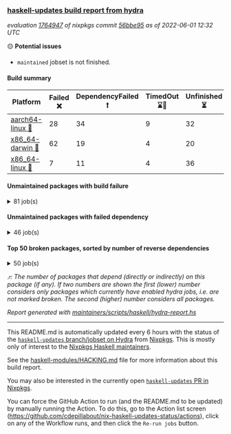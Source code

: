 ### [haskell-updates build report from hydra](https://hydra.nixos.org/jobset/nixpkgs/haskell-updates)
*evaluation [1764947](https://hydra.nixos.org/eval/1764947) of nixpkgs commit [56bbe95](https://github.com/NixOS/nixpkgs/commits/56bbe95331f0a45ce2e1983f5a54115bac91f56c) as of 2022-06-01 12:32 UTC*

:yellow_circle: **Potential issues**
  * `maintained` jobset is not finished.

#### Build summary

 | Platform | Failed :x: | DependencyFailed :heavy_exclamation_mark: | TimedOut :hourglass::no_entry_sign: | Unfinished :hourglass_flowing_sand: | Success :heavy_check_mark: | 
 | --- | --- | --- | --- | --- | --- | 
 | [aarch64-linux :iphone:](https://hydra.nixos.org/eval/1764947?filter=.aarch64-linux) | 28 | 34 | 9 | 32 | 6207 | 
 | [x86_64-darwin :apple:](https://hydra.nixos.org/eval/1764947?filter=.x86_64-darwin) | 62 | 19 | 4 | 20 | 6144 | 
 | [x86_64-linux :penguin:](https://hydra.nixos.org/eval/1764947?filter=.x86_64-linux) | 7 | 11 | 4 | 36 | 6284 | 
#### Unmaintained packages with build failure
<details><summary>81 job(s) </summary>

- [ ] [[:iphone::x:]](https://hydra.nixos.org/build/178580821) [[:apple::heavy_check_mark:]](https://hydra.nixos.org/build/178585542) [[:penguin::heavy_check_mark:]](https://hydra.nixos.org/build/178579820) [haskellPackages.OrderedBits](https://hydra.nixos.org/eval/1764947?filter=haskellPackages.OrderedBits)  :arrow_heading_up: 5 | 36
- [ ] [[:iphone::x:]](https://hydra.nixos.org/build/178576809) [[:apple::heavy_check_mark:]](https://hydra.nixos.org/build/178578018) [[:penguin::heavy_check_mark:]](https://hydra.nixos.org/build/178586256) [haskellPackages.flatparse](https://hydra.nixos.org/eval/1764947?filter=haskellPackages.flatparse)  :arrow_heading_up: 3 | 5
- [ ] [[:iphone::x:]](https://hydra.nixos.org/build/178589003) [[:apple::heavy_check_mark:]](https://hydra.nixos.org/build/178591706) [[:penguin::heavy_check_mark:]](https://hydra.nixos.org/build/178594356) [haskellPackages.hw-json-simd](https://hydra.nixos.org/eval/1764947?filter=haskellPackages.hw-json-simd)  :arrow_heading_up: 2 | 8
- [ ] [[:iphone::x:]](https://hydra.nixos.org/build/178582790) [[:apple::heavy_check_mark:]](https://hydra.nixos.org/build/178588386) [[:penguin::heavy_check_mark:]](https://hydra.nixos.org/build/178588810) [haskellPackages.hw-simd](https://hydra.nixos.org/eval/1764947?filter=haskellPackages.hw-simd)  :arrow_heading_up: 2 | 8
- [ ] [[:iphone::x:]](https://hydra.nixos.org/build/178584294) [[:apple::heavy_check_mark:]](https://hydra.nixos.org/build/178585044) [[:penguin::heavy_check_mark:]](https://hydra.nixos.org/build/178582244) [haskellPackages.quic](https://hydra.nixos.org/eval/1764947?filter=haskellPackages.quic)  :arrow_heading_up: 2 | 2
- [ ] [[:iphone::x:]](https://hydra.nixos.org/build/178588770) [[:apple::heavy_check_mark:]](https://hydra.nixos.org/build/178595148) [[:penguin::heavy_check_mark:]](https://hydra.nixos.org/build/178587710) [haskellPackages.freetype2](https://hydra.nixos.org/eval/1764947?filter=haskellPackages.freetype2)  :arrow_heading_up: 1 | 8
- [ ] [[:iphone::heavy_check_mark:]](https://hydra.nixos.org/build/178582493) [[:apple::x:]](https://hydra.nixos.org/build/178590001) [[:penguin::heavy_check_mark:]](https://hydra.nixos.org/build/178581038) [haskellPackages.free-vector-spaces](https://hydra.nixos.org/eval/1764947?filter=haskellPackages.free-vector-spaces)  :arrow_heading_up: 1 | 7
- [ ] [[:iphone::x:]](https://hydra.nixos.org/build/178588014) [[:apple::heavy_check_mark:]](https://hydra.nixos.org/build/178586597) [[:penguin::heavy_check_mark:]](https://hydra.nixos.org/build/178591958) [haskellPackages.long-double](https://hydra.nixos.org/eval/1764947?filter=haskellPackages.long-double)  :arrow_heading_up: 1 | 2
- [ ] [[:iphone::x:]](https://hydra.nixos.org/build/178655807) [[:apple::x:]](https://hydra.nixos.org/build/178655802) [[:penguin::x:]](https://hydra.nixos.org/build/178655819) [haskellPackages.composite-cassava](https://hydra.nixos.org/eval/1764947?filter=haskellPackages.composite-cassava)  :arrow_heading_up: 1 | 1
- [ ] [[:iphone::x:]](https://hydra.nixos.org/build/178586191) [[:apple::x:]](https://hydra.nixos.org/build/178586963) [[:penguin::heavy_check_mark:]](https://hydra.nixos.org/build/178584803) [haskellPackages.easytensor](https://hydra.nixos.org/eval/1764947?filter=haskellPackages.easytensor)  :arrow_heading_up: 1 | 1
- [ ] [[:iphone::heavy_check_mark:]](https://hydra.nixos.org/build/178590955) [[:apple::x:]](https://hydra.nixos.org/build/178590566) [[:penguin::heavy_check_mark:]](https://hydra.nixos.org/build/178594277) [haskellPackages.grab](https://hydra.nixos.org/eval/1764947?filter=haskellPackages.grab)  :arrow_heading_up: 1 | 1
- [ ] [[:iphone::heavy_check_mark:]](https://hydra.nixos.org/build/178581028) [[:apple::x:]](https://hydra.nixos.org/build/178595362) [[:penguin::heavy_check_mark:]](https://hydra.nixos.org/build/178591845) [haskellPackages.kazura-queue](https://hydra.nixos.org/eval/1764947?filter=haskellPackages.kazura-queue)  :arrow_heading_up: 1 | 1
- [ ] [[:iphone::heavy_check_mark:]](https://hydra.nixos.org/build/178584109) [[:apple::x:]](https://hydra.nixos.org/build/178594502) [[:penguin::heavy_check_mark:]](https://hydra.nixos.org/build/178582825) [haskellPackages.keep-alive](https://hydra.nixos.org/eval/1764947?filter=haskellPackages.keep-alive)  :arrow_heading_up: 1 | 1
- [ ] [[:iphone::x:]](https://hydra.nixos.org/build/178586324) [[:apple::heavy_check_mark:]](https://hydra.nixos.org/build/178581133) [[:penguin::heavy_check_mark:]](https://hydra.nixos.org/build/178580064) [haskellPackages.nlopt-haskell](https://hydra.nixos.org/eval/1764947?filter=haskellPackages.nlopt-haskell)  :arrow_heading_up: 1 | 1
- [ ] [[:iphone::x:]](https://hydra.nixos.org/build/178700798) [[:apple::heavy_check_mark:]](https://hydra.nixos.org/build/178700740) [[:penguin::heavy_check_mark:]](https://hydra.nixos.org/build/178700702) [haskellPackages.swisstable](https://hydra.nixos.org/eval/1764947?filter=haskellPackages.swisstable)  :arrow_heading_up: 1 | 1
- [ ] [[:iphone::x:]](https://hydra.nixos.org/build/178578286) [[:apple::heavy_check_mark:]](https://hydra.nixos.org/build/178578363) [[:penguin::heavy_check_mark:]](https://hydra.nixos.org/build/178588035) [haskellPackages.unicode-properties](https://hydra.nixos.org/eval/1764947?filter=haskellPackages.unicode-properties)  :arrow_heading_up: 1 | 1
- [ ] [[:iphone::heavy_check_mark:]](https://hydra.nixos.org/build/178578840) [[:apple::x:]](https://hydra.nixos.org/build/178577147) [[:penguin::heavy_check_mark:]](https://hydra.nixos.org/build/178580620) [haskellPackages.zip](https://hydra.nixos.org/eval/1764947?filter=haskellPackages.zip)  :arrow_heading_up: 0 | 5
- [ ] [[:iphone::heavy_check_mark:]](https://hydra.nixos.org/build/178589262) [[:apple::x:]](https://hydra.nixos.org/build/178577259) [[:penguin::heavy_check_mark:]](https://hydra.nixos.org/build/178594238) [haskellPackages.PyF](https://hydra.nixos.org/eval/1764947?filter=haskellPackages.PyF)  :arrow_heading_up: 0 | 4
- [ ] [[:iphone::heavy_check_mark:]](https://hydra.nixos.org/build/178591753) [[:apple::x:]](https://hydra.nixos.org/build/178589361) [[:penguin::heavy_check_mark:]](https://hydra.nixos.org/build/178582714) [haskellPackages.hmidi](https://hydra.nixos.org/eval/1764947?filter=haskellPackages.hmidi)  :arrow_heading_up: 0 | 4
- [ ] [[:iphone::x:]](https://hydra.nixos.org/build/178589603) [[:apple::x:]](https://hydra.nixos.org/build/178589373) [[:penguin::x:]](https://hydra.nixos.org/build/178583875) [haskellPackages.bloodhound](https://hydra.nixos.org/eval/1764947?filter=haskellPackages.bloodhound)  :arrow_heading_up: 0 | 2
- [ ] [[:iphone::heavy_check_mark:]](https://hydra.nixos.org/build/178591190) [[:apple::x:]](https://hydra.nixos.org/build/178587512) [[:penguin::heavy_check_mark:]](https://hydra.nixos.org/build/178591027) [haskellPackages.posix-socket](https://hydra.nixos.org/eval/1764947?filter=haskellPackages.posix-socket)  :arrow_heading_up: 0 | 2
- [ ] [[:iphone::heavy_check_mark:]](https://hydra.nixos.org/build/178591059) [[:apple::x:]](https://hydra.nixos.org/build/178587819) [[:penguin::heavy_check_mark:]](https://hydra.nixos.org/build/178577559) [haskellPackages.gi-gdkx11](https://hydra.nixos.org/eval/1764947?filter=haskellPackages.gi-gdkx11)  :arrow_heading_up: 0 | 1
- [ ] [[:iphone::heavy_check_mark:]](https://hydra.nixos.org/build/178592946) [[:apple::x:]](https://hydra.nixos.org/build/178587992) [[:penguin::heavy_check_mark:]](https://hydra.nixos.org/build/178594839) [haskellPackages.hamid](https://hydra.nixos.org/eval/1764947?filter=haskellPackages.hamid)  :arrow_heading_up: 0 | 1
- [ ] [[:iphone::heavy_check_mark:]](https://hydra.nixos.org/build/178593498) [[:apple::x:]](https://hydra.nixos.org/build/178583194) [[:penguin::heavy_check_mark:]](https://hydra.nixos.org/build/178584434) [haskellPackages.hmatrix-morpheus](https://hydra.nixos.org/eval/1764947?filter=haskellPackages.hmatrix-morpheus)  :arrow_heading_up: 0 | 1
- [ ] [[:iphone::heavy_check_mark:]](https://hydra.nixos.org/build/178588359) [[:apple::x:]](https://hydra.nixos.org/build/178587791) [[:penguin::heavy_check_mark:]](https://hydra.nixos.org/build/178591404) [haskellPackages.huckleberry](https://hydra.nixos.org/eval/1764947?filter=haskellPackages.huckleberry)  :arrow_heading_up: 0 | 1
- [ ] [[:iphone::heavy_check_mark:]](https://hydra.nixos.org/build/178583215) [[:apple::x:]](https://hydra.nixos.org/build/178587040) [[:penguin::heavy_check_mark:]](https://hydra.nixos.org/build/178587363) [haskellPackages.openal-ffi](https://hydra.nixos.org/eval/1764947?filter=haskellPackages.openal-ffi)  :arrow_heading_up: 0 | 1
- [ ] [[:iphone::x:]](https://hydra.nixos.org/build/178584448) [[:apple::x:]](https://hydra.nixos.org/build/178582031) [[:penguin::x:]](https://hydra.nixos.org/build/178586787) [haskellPackages.pcre2](https://hydra.nixos.org/eval/1764947?filter=haskellPackages.pcre2)  :arrow_heading_up: 0 | 1
- [ ] [[:iphone::x:]](https://hydra.nixos.org/build/178592215) [[:apple::heavy_check_mark:]](https://hydra.nixos.org/build/178585209) [[:penguin::heavy_check_mark:]](https://hydra.nixos.org/build/178591112) [haskellPackages.picosat](https://hydra.nixos.org/eval/1764947?filter=haskellPackages.picosat)  :arrow_heading_up: 0 | 1
- [ ] [[:iphone::heavy_check_mark:]](https://hydra.nixos.org/build/178583799) [[:apple::x:]](https://hydra.nixos.org/build/178594911) [[:penguin::heavy_check_mark:]](https://hydra.nixos.org/build/178588102) [haskellPackages.select](https://hydra.nixos.org/eval/1764947?filter=haskellPackages.select)  :arrow_heading_up: 0 | 1
- [ ] [[:iphone::heavy_check_mark:]](https://hydra.nixos.org/build/178593694) [[:apple::x:]](https://hydra.nixos.org/build/178584930) [[:penguin::heavy_check_mark:]](https://hydra.nixos.org/build/178576964) [haskellPackages.sysinfo](https://hydra.nixos.org/eval/1764947?filter=haskellPackages.sysinfo)  :arrow_heading_up: 0 | 1
- [ ] [[:iphone::heavy_check_mark:]](https://hydra.nixos.org/build/178590844) [[:apple::x:]](https://hydra.nixos.org/build/178576345) [[:penguin::heavy_check_mark:]](https://hydra.nixos.org/build/178577061) [haskellPackages.FractalArt](https://hydra.nixos.org/eval/1764947?filter=haskellPackages.FractalArt) 
- [ ] [[:iphone::x:]](https://hydra.nixos.org/build/178578849) [[:apple::heavy_check_mark:]](https://hydra.nixos.org/build/178581194) [[:penguin::heavy_check_mark:]](https://hydra.nixos.org/build/178584815) [haskellPackages.HsASA](https://hydra.nixos.org/eval/1764947?filter=haskellPackages.HsASA) 
- [ ] [[:iphone::x:]](https://hydra.nixos.org/build/178587340) [[:apple::heavy_check_mark:]](https://hydra.nixos.org/build/178587124) [[:penguin::heavy_check_mark:]](https://hydra.nixos.org/build/178585583) [haskellPackages.binary-io](https://hydra.nixos.org/eval/1764947?filter=haskellPackages.binary-io) 
- [ ] [[:iphone::hourglass::no_entry_sign:]](https://hydra.nixos.org/build/178585255) [[:apple::x:]](https://hydra.nixos.org/build/178588587) [[:penguin::hourglass::no_entry_sign:]](https://hydra.nixos.org/build/178594092) [haskellPackages.bindings-common](https://hydra.nixos.org/eval/1764947?filter=haskellPackages.bindings-common) 
- [ ] [[:iphone::heavy_check_mark:]](https://hydra.nixos.org/build/178594215) [[:apple::x:]](https://hydra.nixos.org/build/178590778) [[:penguin::heavy_check_mark:]](https://hydra.nixos.org/build/178587684) [haskellPackages.chiphunk](https://hydra.nixos.org/eval/1764947?filter=haskellPackages.chiphunk) 
- [ ] [[:iphone::x:]](https://hydra.nixos.org/build/178585897) [[:apple::heavy_check_mark:]](https://hydra.nixos.org/build/178591307) [[:penguin::heavy_check_mark:]](https://hydra.nixos.org/build/178595318) [haskellPackages.comfort-fftw](https://hydra.nixos.org/eval/1764947?filter=haskellPackages.comfort-fftw) 
- [ ] [[:iphone::x:]](https://hydra.nixos.org/build/178655813) [[:apple::x:]](https://hydra.nixos.org/build/178655779) [[:penguin::x:]](https://hydra.nixos.org/build/178655809) [haskellPackages.composite-dhall](https://hydra.nixos.org/eval/1764947?filter=haskellPackages.composite-dhall) 
- [ ] [[:iphone::x:]](https://hydra.nixos.org/build/178655793) [[:apple::x:]](https://hydra.nixos.org/build/178655788) [[:penguin::x:]](https://hydra.nixos.org/build/178655790) [haskellPackages.composite-ekg](https://hydra.nixos.org/eval/1764947?filter=haskellPackages.composite-ekg) 
- [ ] [[:iphone::x:]](https://hydra.nixos.org/build/178655815) [[:apple::x:]](https://hydra.nixos.org/build/178655787) [[:penguin::x:]](https://hydra.nixos.org/build/178655805) [haskellPackages.composite-lens-extra](https://hydra.nixos.org/eval/1764947?filter=haskellPackages.composite-lens-extra) 
- [ ] [[:iphone::x:]](https://hydra.nixos.org/build/178590105) [[:apple::heavy_check_mark:]](https://hydra.nixos.org/build/178588287) [[:penguin::heavy_check_mark:]](https://hydra.nixos.org/build/178589211) [haskellPackages.decision-diagrams](https://hydra.nixos.org/eval/1764947?filter=haskellPackages.decision-diagrams) 
- [ ] [[:iphone::heavy_check_mark:]](https://hydra.nixos.org/build/178592995) [[:apple::x:]](https://hydra.nixos.org/build/178578448) [[:penguin::heavy_check_mark:]](https://hydra.nixos.org/build/178579174) [haskellPackages.diskhash](https://hydra.nixos.org/eval/1764947?filter=haskellPackages.diskhash) 
- [ ] [[:iphone::heavy_check_mark:]](https://hydra.nixos.org/build/178576456) [[:apple::x:]](https://hydra.nixos.org/build/178577416) [[:penguin::heavy_check_mark:]](https://hydra.nixos.org/build/178583024) [haskellPackages.env-extra](https://hydra.nixos.org/eval/1764947?filter=haskellPackages.env-extra) 
- [ ] [[:iphone::heavy_check_mark:]](https://hydra.nixos.org/build/178587233) [[:apple::x:]](https://hydra.nixos.org/build/178589801) [[:penguin::heavy_check_mark:]](https://hydra.nixos.org/build/178581396) [haskellPackages.epub-tools](https://hydra.nixos.org/eval/1764947?filter=haskellPackages.epub-tools) 
- [ ] [[:iphone::heavy_check_mark:]](https://hydra.nixos.org/build/178582145) [[:apple::x:]](https://hydra.nixos.org/build/178584755) [[:penguin::heavy_check_mark:]](https://hydra.nixos.org/build/178585074) [haskellPackages.fudgets](https://hydra.nixos.org/eval/1764947?filter=haskellPackages.fudgets) 
- [ ] [[:iphone::heavy_check_mark:]](https://hydra.nixos.org/build/178595477) [[:apple::x:]](https://hydra.nixos.org/build/178587632) [[:penguin::heavy_check_mark:]](https://hydra.nixos.org/build/178589677) [haskellPackages.gerrit](https://hydra.nixos.org/eval/1764947?filter=haskellPackages.gerrit) 
- [ ] [[:iphone::heavy_check_mark:]](https://hydra.nixos.org/build/178581116) [[:apple::x:]](https://hydra.nixos.org/build/178589540) [[:penguin::heavy_check_mark:]](https://hydra.nixos.org/build/178593322) [haskellPackages.ghc-gc-hook](https://hydra.nixos.org/eval/1764947?filter=haskellPackages.ghc-gc-hook) 
- [ ] [[:apple::x:]](https://hydra.nixos.org/build/178582138) [haskellPackages.gi-gtkosxapplication](https://hydra.nixos.org/eval/1764947?filter=haskellPackages.gi-gtkosxapplication) 
- [ ] [[:apple::x:]](https://hydra.nixos.org/build/178585045) [haskellPackages.gtk-mac-integration](https://hydra.nixos.org/eval/1764947?filter=haskellPackages.gtk-mac-integration) 
- [ ] [[:iphone::heavy_check_mark:]](https://hydra.nixos.org/build/178576579) [[:apple::x:]](https://hydra.nixos.org/build/178593878) [[:penguin::heavy_check_mark:]](https://hydra.nixos.org/build/178594402) [haskellPackages.gtk-traymanager](https://hydra.nixos.org/eval/1764947?filter=haskellPackages.gtk-traymanager) 
- [ ] [[:apple::x:]](https://hydra.nixos.org/build/178580333) [haskellPackages.gtk3-mac-integration](https://hydra.nixos.org/eval/1764947?filter=haskellPackages.gtk3-mac-integration) 
- [ ] [[:iphone::heavy_check_mark:]](https://hydra.nixos.org/build/178593123) [[:apple::x:]](https://hydra.nixos.org/build/178582074) [[:penguin::heavy_check_mark:]](https://hydra.nixos.org/build/178588706) [haskellPackages.hid](https://hydra.nixos.org/eval/1764947?filter=haskellPackages.hid) 
- [ ] [[:iphone::heavy_check_mark:]](https://hydra.nixos.org/build/178587061) [[:apple::x:]](https://hydra.nixos.org/build/178586476) [[:penguin::heavy_check_mark:]](https://hydra.nixos.org/build/178595444) [haskellPackages.hinotify-conduit](https://hydra.nixos.org/eval/1764947?filter=haskellPackages.hinotify-conduit) 
- [ ] [[:iphone::heavy_check_mark:]](https://hydra.nixos.org/build/178589682) [[:apple::x:]](https://hydra.nixos.org/build/178587019) [[:penguin::heavy_check_mark:]](https://hydra.nixos.org/build/178590849) [haskellPackages.hsshellscript](https://hydra.nixos.org/eval/1764947?filter=haskellPackages.hsshellscript) 
- [ ] [[:iphone::heavy_check_mark:]](https://hydra.nixos.org/build/178588366) [[:apple::x:]](https://hydra.nixos.org/build/178582939) [[:penguin::heavy_check_mark:]](https://hydra.nixos.org/build/178576668) [haskellPackages.hssourceinfo](https://hydra.nixos.org/eval/1764947?filter=haskellPackages.hssourceinfo) 
- [ ] [[:iphone::heavy_check_mark:]](https://hydra.nixos.org/build/178576331) [[:apple::x:]](https://hydra.nixos.org/build/178577301) [[:penguin::heavy_check_mark:]](https://hydra.nixos.org/build/178583789) [haskellPackages.ipcvar](https://hydra.nixos.org/eval/1764947?filter=haskellPackages.ipcvar) 
- [ ] [[:iphone::x:]](https://hydra.nixos.org/build/178584209) [[:apple::heavy_check_mark:]](https://hydra.nixos.org/build/178589124) [[:penguin::heavy_check_mark:]](https://hydra.nixos.org/build/178587743) [haskellPackages.jammittools](https://hydra.nixos.org/eval/1764947?filter=haskellPackages.jammittools) 
- [ ] [[:apple::x:]](https://hydra.nixos.org/build/178582060) [haskellPackages.kqueue](https://hydra.nixos.org/eval/1764947?filter=haskellPackages.kqueue) 
- [ ] [[:iphone::heavy_check_mark:]](https://hydra.nixos.org/build/178590375) [[:apple::x:]](https://hydra.nixos.org/build/178579208) [[:penguin::heavy_check_mark:]](https://hydra.nixos.org/build/178577486) [haskellPackages.leveldb-haskell-fork](https://hydra.nixos.org/eval/1764947?filter=haskellPackages.leveldb-haskell-fork) 
- [ ] [[:iphone::heavy_check_mark:]](https://hydra.nixos.org/build/178577563) [[:apple::x:]](https://hydra.nixos.org/build/178577533) [[:penguin::heavy_check_mark:]](https://hydra.nixos.org/build/178587270) [haskellPackages.linux-framebuffer](https://hydra.nixos.org/eval/1764947?filter=haskellPackages.linux-framebuffer) 
- [ ] [[:iphone::heavy_check_mark:]](https://hydra.nixos.org/build/178577974) [[:apple::x:]](https://hydra.nixos.org/build/178581200) [[:penguin::heavy_check_mark:]](https://hydra.nixos.org/build/178582935) [haskellPackages.mediawiki2latex](https://hydra.nixos.org/eval/1764947?filter=haskellPackages.mediawiki2latex) 
- [ ] [[:iphone::heavy_check_mark:]](https://hydra.nixos.org/build/178594362) [[:apple::x:]](https://hydra.nixos.org/build/178581915) [[:penguin::heavy_check_mark:]](https://hydra.nixos.org/build/178590209) [haskellPackages.mercury-api](https://hydra.nixos.org/eval/1764947?filter=haskellPackages.mercury-api) 
- [ ] [[:iphone::heavy_check_mark:]](https://hydra.nixos.org/build/178588321) [[:apple::x:]](https://hydra.nixos.org/build/178590913) [[:penguin::heavy_check_mark:]](https://hydra.nixos.org/build/178590128) [haskellPackages.nano-cryptr](https://hydra.nixos.org/eval/1764947?filter=haskellPackages.nano-cryptr) 
- [ ] [[:iphone::heavy_check_mark:]](https://hydra.nixos.org/build/178578001) [[:apple::x:]](https://hydra.nixos.org/build/178576958) [[:penguin::heavy_check_mark:]](https://hydra.nixos.org/build/178578304) [haskellPackages.persistent-pagination](https://hydra.nixos.org/eval/1764947?filter=haskellPackages.persistent-pagination) 
- [ ] [[:iphone::heavy_check_mark:]](https://hydra.nixos.org/build/178576269) [[:apple::x:]](https://hydra.nixos.org/build/178578862) [[:penguin::heavy_check_mark:]](https://hydra.nixos.org/build/178585620) [haskellPackages.phatsort](https://hydra.nixos.org/eval/1764947?filter=haskellPackages.phatsort) 
- [ ] [[:iphone::heavy_check_mark:]](https://hydra.nixos.org/build/178580063) [[:apple::x:]](https://hydra.nixos.org/build/178584627) [[:penguin::heavy_check_mark:]](https://hydra.nixos.org/build/178590510) [haskellPackages.ping-wrapper](https://hydra.nixos.org/eval/1764947?filter=haskellPackages.ping-wrapper) 
- [ ] [[:iphone::heavy_check_mark:]](https://hydra.nixos.org/build/178585948) [[:apple::x:]](https://hydra.nixos.org/build/178581420) [[:penguin::heavy_check_mark:]](https://hydra.nixos.org/build/178587295) [haskellPackages.posix-timer](https://hydra.nixos.org/eval/1764947?filter=haskellPackages.posix-timer) 
- [ ] [[:iphone::heavy_check_mark:]](https://hydra.nixos.org/build/178579270) [[:apple::x:]](https://hydra.nixos.org/build/178589043) [[:penguin::heavy_check_mark:]](https://hydra.nixos.org/build/178578179) [haskellPackages.pthread](https://hydra.nixos.org/eval/1764947?filter=haskellPackages.pthread) 
- [ ] [[:iphone::heavy_check_mark:]](https://hydra.nixos.org/build/178583986) [[:apple::x:]](https://hydra.nixos.org/build/178577284) [[:penguin::heavy_check_mark:]](https://hydra.nixos.org/build/178592505) [haskellPackages.reserve](https://hydra.nixos.org/eval/1764947?filter=haskellPackages.reserve) 
- [ ] [[:iphone::x:]](https://hydra.nixos.org/build/178582332) [[:apple::heavy_check_mark:]](https://hydra.nixos.org/build/178578242) [[:penguin::heavy_check_mark:]](https://hydra.nixos.org/build/178580853) [haskellPackages.risc386](https://hydra.nixos.org/eval/1764947?filter=haskellPackages.risc386) 
- [ ] [[:iphone::heavy_check_mark:]](https://hydra.nixos.org/build/178590003) [[:apple::x:]](https://hydra.nixos.org/build/178581797) [[:penguin::heavy_check_mark:]](https://hydra.nixos.org/build/178581185) [haskellPackages.sfml-audio](https://hydra.nixos.org/eval/1764947?filter=haskellPackages.sfml-audio) 
- [ ] [[:iphone::heavy_check_mark:]](https://hydra.nixos.org/build/178589735) [[:apple::x:]](https://hydra.nixos.org/build/178594120) [[:penguin::heavy_check_mark:]](https://hydra.nixos.org/build/178590184) [haskellPackages.shared-memory](https://hydra.nixos.org/eval/1764947?filter=haskellPackages.shared-memory) 
- [ ] [[:iphone::heavy_check_mark:]](https://hydra.nixos.org/build/178591842) [[:apple::x:]](https://hydra.nixos.org/build/178590846) [[:penguin::heavy_check_mark:]](https://hydra.nixos.org/build/178590422) [haskellPackages.skews](https://hydra.nixos.org/eval/1764947?filter=haskellPackages.skews) 
- [ ] [[:iphone::x:]](https://hydra.nixos.org/build/178585183) [[:apple::x:]](https://hydra.nixos.org/build/178594387) [[:penguin::heavy_check_mark:]](https://hydra.nixos.org/build/178590743) [haskellPackages.slugify](https://hydra.nixos.org/eval/1764947?filter=haskellPackages.slugify) 
- [ ] [[:iphone::heavy_check_mark:]](https://hydra.nixos.org/build/178592145) [[:apple::x:]](https://hydra.nixos.org/build/178579156) [[:penguin::heavy_check_mark:]](https://hydra.nixos.org/build/178591638) [haskellPackages.tailfile-hinotify](https://hydra.nixos.org/eval/1764947?filter=haskellPackages.tailfile-hinotify) 
- [ ] [[:iphone::x:]](https://hydra.nixos.org/build/178588768) [[:apple::x:]](https://hydra.nixos.org/build/178581722) [[:penguin::x:]](https://hydra.nixos.org/build/178593799) [haskellPackages.text-builder-linear](https://hydra.nixos.org/eval/1764947?filter=haskellPackages.text-builder-linear) 
- [ ] [[:iphone::x:]](https://hydra.nixos.org/build/178582777) [[:apple::heavy_check_mark:]](https://hydra.nixos.org/build/178583310) [[:penguin::heavy_check_mark:]](https://hydra.nixos.org/build/178586522) [haskellPackages.wiringPi](https://hydra.nixos.org/eval/1764947?filter=haskellPackages.wiringPi) 
- [ ] [[:iphone::x:]](https://hydra.nixos.org/build/178592157) [[:apple::heavy_check_mark:]](https://hydra.nixos.org/build/178592530) [[:penguin::heavy_check_mark:]](https://hydra.nixos.org/build/178592351) [haskellPackages.x86-64bit](https://hydra.nixos.org/eval/1764947?filter=haskellPackages.x86-64bit) 
- [ ] [[:iphone::heavy_check_mark:]](https://hydra.nixos.org/build/178589996) [[:apple::x:]](https://hydra.nixos.org/build/178588898) [[:penguin::heavy_check_mark:]](https://hydra.nixos.org/build/178580666) [haskellPackages.xmonad-utils](https://hydra.nixos.org/eval/1764947?filter=haskellPackages.xmonad-utils) 
- [ ] [[:iphone::heavy_check_mark:]](https://hydra.nixos.org/build/178592338) [[:apple::x:]](https://hydra.nixos.org/build/178577400) [[:penguin::heavy_check_mark:]](https://hydra.nixos.org/build/178581190) [haskellPackages.yoga](https://hydra.nixos.org/eval/1764947?filter=haskellPackages.yoga) 
- [ ] [[:iphone::heavy_check_mark:]](https://hydra.nixos.org/build/178587151) [[:apple::x:]](https://hydra.nixos.org/build/178577920) [[:penguin::heavy_check_mark:]](https://hydra.nixos.org/build/178582473) [haskellPackages.zot](https://hydra.nixos.org/eval/1764947?filter=haskellPackages.zot) 
- [ ] [[:iphone::heavy_check_mark:]](https://hydra.nixos.org/build/178585236) [[:apple::x:]](https://hydra.nixos.org/build/178584798) [[:penguin::heavy_check_mark:]](https://hydra.nixos.org/build/178582182) [haskellPackages.zxcvbn-c](https://hydra.nixos.org/eval/1764947?filter=haskellPackages.zxcvbn-c) 
</details>

#### Unmaintained packages with failed dependency
<details><summary>46 job(s) </summary>

- [ ] [[:iphone::heavy_exclamation_mark:]](https://hydra.nixos.org/build/178582477) [[:apple::heavy_check_mark:]](https://hydra.nixos.org/build/178583177) [[:penguin::heavy_check_mark:]](https://hydra.nixos.org/build/178577540) [haskellPackages.PrimitiveArray](https://hydra.nixos.org/eval/1764947?filter=haskellPackages.PrimitiveArray)  :arrow_heading_up: 4 | 35
- [ ] [[:iphone::heavy_exclamation_mark:]](https://hydra.nixos.org/build/178588318) [[:apple::heavy_check_mark:]](https://hydra.nixos.org/build/178579190) [[:penguin::heavy_check_mark:]](https://hydra.nixos.org/build/178582893) [haskellPackages.BiobaseTypes](https://hydra.nixos.org/eval/1764947?filter=haskellPackages.BiobaseTypes)  :arrow_heading_up: 3 | 21
- [ ] [[:iphone::heavy_exclamation_mark:]](https://hydra.nixos.org/build/178591240) [[:apple::heavy_check_mark:]](https://hydra.nixos.org/build/178590750) [[:penguin::heavy_check_mark:]](https://hydra.nixos.org/build/178577350) [haskellPackages.BiobaseENA](https://hydra.nixos.org/eval/1764947?filter=haskellPackages.BiobaseENA)  :arrow_heading_up: 1 | 18
- [ ] [[:iphone::heavy_exclamation_mark:]](https://hydra.nixos.org/build/178580236) [[:apple::heavy_check_mark:]](https://hydra.nixos.org/build/178580112) [[:penguin::heavy_check_mark:]](https://hydra.nixos.org/build/178576667) [haskellPackages.exon](https://hydra.nixos.org/eval/1764947?filter=haskellPackages.exon)  :arrow_heading_up: 1 | 3
- [ ] [hoogle](https://hydra.nixos.org/eval/1764947?filter=hoogle)  :arrow_heading_up: 1 | 3
  - [[:iphone::heavy_check_mark:]](https://hydra.nixos.org/build/178590898) [[:apple::heavy_check_mark:]](https://hydra.nixos.org/build/178582624) [[:penguin::heavy_check_mark:]](https://hydra.nixos.org/build/178583387) [haskell.packages.ghc8107](https://hydra.nixos.org/eval/1764947?filter=haskell.packages.ghc8107.hoogle)
  - [[:iphone::heavy_check_mark:]](https://hydra.nixos.org/build/178579590) [[:apple::heavy_check_mark:]](https://hydra.nixos.org/build/178593651) [[:penguin::heavy_check_mark:]](https://hydra.nixos.org/build/178580445) [haskell.packages.ghc884](https://hydra.nixos.org/eval/1764947?filter=haskell.packages.ghc884.hoogle)
  - [[:iphone::heavy_check_mark:]](https://hydra.nixos.org/build/178593013) [[:apple::heavy_check_mark:]](https://hydra.nixos.org/build/178577919) [[:penguin::heavy_check_mark:]](https://hydra.nixos.org/build/178593639) [haskell.packages.ghc902](https://hydra.nixos.org/eval/1764947?filter=haskell.packages.ghc902.hoogle)
  - [[:iphone::heavy_exclamation_mark:]](https://hydra.nixos.org/build/178580305) [[:apple::heavy_check_mark:]](https://hydra.nixos.org/build/178591233) [[:penguin::heavy_check_mark:]](https://hydra.nixos.org/build/178585061) [haskell.packages.ghc923](https://hydra.nixos.org/eval/1764947?filter=haskell.packages.ghc923.hoogle)
  - [[:iphone::heavy_check_mark:]](https://hydra.nixos.org/build/178594589) [[:apple::heavy_check_mark:]](https://hydra.nixos.org/build/178580523) [[:penguin::heavy_check_mark:]](https://hydra.nixos.org/build/178586455) [haskellPackages](https://hydra.nixos.org/eval/1764947?filter=haskellPackages.hoogle)
- [ ] [[:iphone::heavy_exclamation_mark:]](https://hydra.nixos.org/build/178576867) [[:apple::heavy_check_mark:]](https://hydra.nixos.org/build/178584347) [[:penguin::heavy_check_mark:]](https://hydra.nixos.org/build/178592290) [haskellPackages.http3](https://hydra.nixos.org/eval/1764947?filter=haskellPackages.http3)  :arrow_heading_up: 1 | 1
- [ ] [[:iphone::heavy_check_mark:]](https://hydra.nixos.org/build/178582791) [[:apple::heavy_exclamation_mark:]](https://hydra.nixos.org/build/178592249) [[:penguin::heavy_check_mark:]](https://hydra.nixos.org/build/178593797) [haskellPackages.wss-client](https://hydra.nixos.org/eval/1764947?filter=haskellPackages.wss-client)  :arrow_heading_up: 1 | 1
- [ ] [[:iphone::heavy_exclamation_mark:]](https://hydra.nixos.org/build/178593027) [[:apple::heavy_check_mark:]](https://hydra.nixos.org/build/178594827) [[:penguin::heavy_check_mark:]](https://hydra.nixos.org/build/178581118) [haskellPackages.BiobaseXNA](https://hydra.nixos.org/eval/1764947?filter=haskellPackages.BiobaseXNA)  :arrow_heading_up: 0 | 17
- [ ] [[:iphone::heavy_exclamation_mark:]](https://hydra.nixos.org/build/178587492) [[:apple::heavy_check_mark:]](https://hydra.nixos.org/build/178576341) [[:penguin::heavy_check_mark:]](https://hydra.nixos.org/build/178593855) [haskellPackages.hw-json-standard-cursor](https://hydra.nixos.org/eval/1764947?filter=haskellPackages.hw-json-standard-cursor)  :arrow_heading_up: 0 | 6
- [ ] [[:iphone::heavy_exclamation_mark:]](https://hydra.nixos.org/build/178591192) [[:apple::heavy_check_mark:]](https://hydra.nixos.org/build/178583288) [[:penguin::heavy_check_mark:]](https://hydra.nixos.org/build/178587961) [haskellPackages.hw-json-simple-cursor](https://hydra.nixos.org/eval/1764947?filter=haskellPackages.hw-json-simple-cursor)  :arrow_heading_up: 0 | 4
- [ ] [[:iphone::heavy_exclamation_mark:]](https://hydra.nixos.org/build/178583008) [[:apple::heavy_check_mark:]](https://hydra.nixos.org/build/178586248) [[:penguin::heavy_check_mark:]](https://hydra.nixos.org/build/178586501) [haskellPackages.BiobaseFasta](https://hydra.nixos.org/eval/1764947?filter=haskellPackages.BiobaseFasta)  :arrow_heading_up: 0 | 3
- [ ] [[:iphone::heavy_exclamation_mark:]](https://hydra.nixos.org/build/178579375) [[:apple::heavy_check_mark:]](https://hydra.nixos.org/build/178586347) [[:penguin::heavy_check_mark:]](https://hydra.nixos.org/build/178594280) [haskellPackages.hw-dsv](https://hydra.nixos.org/eval/1764947?filter=haskellPackages.hw-dsv)  :arrow_heading_up: 0 | 3
- [ ] [[:iphone::heavy_exclamation_mark:]](https://hydra.nixos.org/build/178583041) [[:apple::heavy_check_mark:]](https://hydra.nixos.org/build/178587696) [[:penguin::heavy_check_mark:]](https://hydra.nixos.org/build/178583740) [haskellPackages.polysemy-http](https://hydra.nixos.org/eval/1764947?filter=haskellPackages.polysemy-http)  :arrow_heading_up: 0 | 2
- [ ] [[:iphone::heavy_check_mark:]](https://hydra.nixos.org/build/178588571) [[:apple::heavy_exclamation_mark:]](https://hydra.nixos.org/build/178586182) [[:penguin::heavy_check_mark:]](https://hydra.nixos.org/build/178579430) [haskellPackages.dde](https://hydra.nixos.org/eval/1764947?filter=haskellPackages.dde)  :arrow_heading_up: 0 | 1
- [ ] [[:iphone::heavy_exclamation_mark:]](https://hydra.nixos.org/build/178589443) [[:apple::heavy_exclamation_mark:]](https://hydra.nixos.org/build/178580513) [[:penguin::heavy_exclamation_mark:]](https://hydra.nixos.org/build/178594909) [haskellPackages.GuiHaskell](https://hydra.nixos.org/eval/1764947?filter=haskellPackages.GuiHaskell) 
- [ ] [[:iphone::heavy_exclamation_mark:]](https://hydra.nixos.org/build/178595295) [[:apple::heavy_exclamation_mark:]](https://hydra.nixos.org/build/178579183) [[:penguin::heavy_exclamation_mark:]](https://hydra.nixos.org/build/178580878) [haskellPackages.HPlot](https://hydra.nixos.org/eval/1764947?filter=haskellPackages.HPlot) 
- [ ] [[:iphone::heavy_exclamation_mark:]](https://hydra.nixos.org/build/178576590) [[:apple::heavy_check_mark:]](https://hydra.nixos.org/build/178586448) [[:penguin::heavy_check_mark:]](https://hydra.nixos.org/build/178580907) [haskellPackages.align-audio](https://hydra.nixos.org/eval/1764947?filter=haskellPackages.align-audio) 
- [ ] [[:iphone::heavy_exclamation_mark:]](https://hydra.nixos.org/build/178593834) [[:apple::heavy_exclamation_mark:]](https://hydra.nixos.org/build/178592169) [[:penguin::heavy_exclamation_mark:]](https://hydra.nixos.org/build/178588651) [haskellPackages.bluetile](https://hydra.nixos.org/eval/1764947?filter=haskellPackages.bluetile) 
- [ ] [[:iphone::heavy_exclamation_mark:]](https://hydra.nixos.org/build/178576508) [[:apple::heavy_exclamation_mark:]](https://hydra.nixos.org/build/178585219) [[:penguin::heavy_check_mark:]](https://hydra.nixos.org/build/178594809) [haskellPackages.easytensor-vulkan](https://hydra.nixos.org/eval/1764947?filter=haskellPackages.easytensor-vulkan) 
- [ ] [[:iphone::heavy_exclamation_mark:]](https://hydra.nixos.org/build/178581127) [[:apple::heavy_exclamation_mark:]](https://hydra.nixos.org/build/178589566) [[:penguin::heavy_exclamation_mark:]](https://hydra.nixos.org/build/178591066) [haskellPackages.gladexml-accessor](https://hydra.nixos.org/eval/1764947?filter=haskellPackages.gladexml-accessor) 
- [ ] [[:iphone::heavy_check_mark:]](https://hydra.nixos.org/build/178579459) [[:apple::heavy_exclamation_mark:]](https://hydra.nixos.org/build/178584823) [[:penguin::heavy_check_mark:]](https://hydra.nixos.org/build/178579445) [haskellPackages.grab-form](https://hydra.nixos.org/eval/1764947?filter=haskellPackages.grab-form) 
- [ ] [[:iphone::heavy_exclamation_mark:]](https://hydra.nixos.org/build/178592724) [[:apple::heavy_exclamation_mark:]](https://hydra.nixos.org/build/178587302) [[:penguin::heavy_exclamation_mark:]](https://hydra.nixos.org/build/178590246) [haskellPackages.gtk2hs-cast-glade](https://hydra.nixos.org/eval/1764947?filter=haskellPackages.gtk2hs-cast-glade) 
- [ ] [[:iphone::heavy_exclamation_mark:]](https://hydra.nixos.org/build/178581790) [[:apple::heavy_check_mark:]](https://hydra.nixos.org/build/178586637) [[:penguin::heavy_check_mark:]](https://hydra.nixos.org/build/178580520) [haskellPackages.harfbuzz-pure](https://hydra.nixos.org/eval/1764947?filter=haskellPackages.harfbuzz-pure) 
- [ ] [[:iphone::heavy_exclamation_mark:]](https://hydra.nixos.org/build/178587937) [[:apple::heavy_check_mark:]](https://hydra.nixos.org/build/178578425) [[:penguin::heavy_check_mark:]](https://hydra.nixos.org/build/178589840) [haskellPackages.hmatrix-nlopt](https://hydra.nixos.org/eval/1764947?filter=haskellPackages.hmatrix-nlopt) 
- [ ] [[:iphone::heavy_check_mark:]](https://hydra.nixos.org/build/178583363) [[:apple::heavy_exclamation_mark:]](https://hydra.nixos.org/build/178588273) [[:penguin::heavy_check_mark:]](https://hydra.nixos.org/build/178585975) [haskellPackages.hriemann](https://hydra.nixos.org/eval/1764947?filter=haskellPackages.hriemann) 
- [ ] [[:iphone::heavy_exclamation_mark:]](https://hydra.nixos.org/build/178700753) [[:apple::heavy_check_mark:]](https://hydra.nixos.org/build/178700681) [[:penguin::heavy_check_mark:]](https://hydra.nixos.org/build/178700662) [haskellPackages.hs-swisstable-hashtables-class](https://hydra.nixos.org/eval/1764947?filter=haskellPackages.hs-swisstable-hashtables-class) 
- [ ] [[:iphone::heavy_exclamation_mark:]](https://hydra.nixos.org/build/178586416) [[:apple::heavy_exclamation_mark:]](https://hydra.nixos.org/build/178594936) [[:penguin::heavy_exclamation_mark:]](https://hydra.nixos.org/build/178580794) [haskellPackages.hstzaar](https://hydra.nixos.org/eval/1764947?filter=haskellPackages.hstzaar) 
- [ ] [[:iphone::heavy_exclamation_mark:]](https://hydra.nixos.org/build/178585243) [[:apple::heavy_check_mark:]](https://hydra.nixos.org/build/178592072) [[:penguin::heavy_check_mark:]](https://hydra.nixos.org/build/178584889) [haskellPackages.hw-simd-cli](https://hydra.nixos.org/eval/1764947?filter=haskellPackages.hw-simd-cli) 
- [ ] [[:iphone::heavy_exclamation_mark:]](https://hydra.nixos.org/build/178577686) [[:apple::heavy_check_mark:]](https://hydra.nixos.org/build/178578554) [[:penguin::heavy_check_mark:]](https://hydra.nixos.org/build/178591170) [haskellPackages.kmn-programming](https://hydra.nixos.org/eval/1764947?filter=haskellPackages.kmn-programming) 
- [ ] [[:iphone::heavy_exclamation_mark:]](https://hydra.nixos.org/build/178581448) [[:apple::heavy_exclamation_mark:]](https://hydra.nixos.org/build/178586714) [[:penguin::heavy_exclamation_mark:]](https://hydra.nixos.org/build/178577956) [haskellPackages.minesweeper](https://hydra.nixos.org/eval/1764947?filter=haskellPackages.minesweeper) 
- [ ] [[:iphone::heavy_check_mark:]](https://hydra.nixos.org/build/178576595) [[:apple::heavy_exclamation_mark:]](https://hydra.nixos.org/build/178582442) [[:penguin::heavy_check_mark:]](https://hydra.nixos.org/build/178579712) [haskellPackages.network-messagepack-rpc-websocket](https://hydra.nixos.org/eval/1764947?filter=haskellPackages.network-messagepack-rpc-websocket) 
- [ ] [[:iphone::heavy_exclamation_mark:]](https://hydra.nixos.org/build/178586129) [[:apple::heavy_exclamation_mark:]](https://hydra.nixos.org/build/178590181) [[:penguin::heavy_exclamation_mark:]](https://hydra.nixos.org/build/178577183) [haskellPackages.nymphaea](https://hydra.nixos.org/eval/1764947?filter=haskellPackages.nymphaea) 
- [ ] [[:iphone::heavy_check_mark:]](https://hydra.nixos.org/build/178589263) [[:apple::heavy_exclamation_mark:]](https://hydra.nixos.org/build/178581867) [[:penguin::heavy_check_mark:]](https://hydra.nixos.org/build/178578527) [haskellPackages.postgresql-replicant](https://hydra.nixos.org/eval/1764947?filter=haskellPackages.postgresql-replicant) 
- [ ] [[:iphone::heavy_exclamation_mark:]](https://hydra.nixos.org/build/178587657) [[:apple::heavy_exclamation_mark:]](https://hydra.nixos.org/build/178582615) [[:penguin::heavy_exclamation_mark:]](https://hydra.nixos.org/build/178578763) [haskellPackages.proplang](https://hydra.nixos.org/eval/1764947?filter=haskellPackages.proplang) 
- [ ] [[:iphone::heavy_exclamation_mark:]](https://hydra.nixos.org/build/178578146) [[:apple::heavy_check_mark:]](https://hydra.nixos.org/build/178585664) [[:penguin::heavy_check_mark:]](https://hydra.nixos.org/build/178594778) [haskellPackages.rounded-hw](https://hydra.nixos.org/eval/1764947?filter=haskellPackages.rounded-hw) 
- [ ] [[:iphone::heavy_exclamation_mark:]](https://hydra.nixos.org/build/178655808) [[:apple::heavy_exclamation_mark:]](https://hydra.nixos.org/build/178655811) [[:penguin::heavy_exclamation_mark:]](https://hydra.nixos.org/build/178655786) [haskellPackages.sheets](https://hydra.nixos.org/eval/1764947?filter=haskellPackages.sheets) 
- [ ] [[:iphone::heavy_exclamation_mark:]](https://hydra.nixos.org/build/178580426) [[:apple::heavy_exclamation_mark:]](https://hydra.nixos.org/build/178581113) [[:penguin::heavy_exclamation_mark:]](https://hydra.nixos.org/build/178578369) [haskellPackages.showdown](https://hydra.nixos.org/eval/1764947?filter=haskellPackages.showdown) 
- [ ] [[:iphone::heavy_exclamation_mark:]](https://hydra.nixos.org/build/178593609) [[:apple::heavy_check_mark:]](https://hydra.nixos.org/build/178590489) [[:penguin::heavy_check_mark:]](https://hydra.nixos.org/build/178590797) [haskellPackages.sound-collage](https://hydra.nixos.org/eval/1764947?filter=haskellPackages.sound-collage) 
- [ ] [[:iphone::heavy_exclamation_mark:]](https://hydra.nixos.org/build/178580765) [[:apple::heavy_check_mark:]](https://hydra.nixos.org/build/178594645) [[:penguin::heavy_check_mark:]](https://hydra.nixos.org/build/178590765) [haskellPackages.unicode-names](https://hydra.nixos.org/eval/1764947?filter=haskellPackages.unicode-names) 
- [ ] [[:iphone::heavy_exclamation_mark:]](https://hydra.nixos.org/build/178590306) [[:apple::heavy_check_mark:]](https://hydra.nixos.org/build/178595245) [[:penguin::heavy_check_mark:]](https://hydra.nixos.org/build/178579752) [haskellPackages.warp-quic](https://hydra.nixos.org/eval/1764947?filter=haskellPackages.warp-quic) 
- [ ] [[:iphone::heavy_check_mark:]](https://hydra.nixos.org/build/178585814) [[:apple::heavy_exclamation_mark:]](https://hydra.nixos.org/build/178582829) [[:penguin::heavy_check_mark:]](https://hydra.nixos.org/build/178589028) [haskellPackages.xbattbar](https://hydra.nixos.org/eval/1764947?filter=haskellPackages.xbattbar) 
</details>

#### Top 50 broken packages, sorted by number of reverse dependencies
<details><summary>50 job(s) </summary>

[amazonka-core](https://packdeps.haskellers.com/reverse/amazonka-core) :arrow_heading_up: 185  
[gogol-core](https://packdeps.haskellers.com/reverse/gogol-core) :arrow_heading_up: 184  
[haskell98](https://packdeps.haskellers.com/reverse/haskell98) :arrow_heading_up: 153  
[enumerator](https://packdeps.haskellers.com/reverse/enumerator) :arrow_heading_up: 56  
[util](https://packdeps.haskellers.com/reverse/util) :arrow_heading_up: 49  
[derive](https://packdeps.haskellers.com/reverse/derive) :arrow_heading_up: 48  
[amazonka](https://packdeps.haskellers.com/reverse/amazonka) :arrow_heading_up: 43  
[accelerate](https://packdeps.haskellers.com/reverse/accelerate) :arrow_heading_up: 42  
[parseargs](https://packdeps.haskellers.com/reverse/parseargs) :arrow_heading_up: 42  
[syb-with-class](https://packdeps.haskellers.com/reverse/syb-with-class) :arrow_heading_up: 42  
[MonadCatchIO-transformers](https://packdeps.haskellers.com/reverse/MonadCatchIO-transformers) :arrow_heading_up: 41  
[autodocodec](https://packdeps.haskellers.com/reverse/autodocodec) :arrow_heading_up: 33  
[data-lens](https://packdeps.haskellers.com/reverse/data-lens) :arrow_heading_up: 33  
[rank1dynamic](https://packdeps.haskellers.com/reverse/rank1dynamic) :arrow_heading_up: 33  
[distributed-static](https://packdeps.haskellers.com/reverse/distributed-static) :arrow_heading_up: 31  
[language-ecmascript](https://packdeps.haskellers.com/reverse/language-ecmascript) :arrow_heading_up: 31  
[distributed-process](https://packdeps.haskellers.com/reverse/distributed-process) :arrow_heading_up: 30  
[ip](https://packdeps.haskellers.com/reverse/ip) :arrow_heading_up: 29  
[iteratee](https://packdeps.haskellers.com/reverse/iteratee) :arrow_heading_up: 29  
[jmacro](https://packdeps.haskellers.com/reverse/jmacro) :arrow_heading_up: 29  
[validity-aeson](https://packdeps.haskellers.com/reverse/validity-aeson) :arrow_heading_up: 29  
[text-format](https://packdeps.haskellers.com/reverse/text-format) :arrow_heading_up: 28  
[autodocodec-schema](https://packdeps.haskellers.com/reverse/autodocodec-schema) :arrow_heading_up: 27  
[mmsyn3](https://packdeps.haskellers.com/reverse/mmsyn3) :arrow_heading_up: 27  
[autodocodec-yaml](https://packdeps.haskellers.com/reverse/autodocodec-yaml) :arrow_heading_up: 26  
[crypto-numbers](https://packdeps.haskellers.com/reverse/crypto-numbers) :arrow_heading_up: 26  
[either-unwrap](https://packdeps.haskellers.com/reverse/either-unwrap) :arrow_heading_up: 25  
[web-routes-th](https://packdeps.haskellers.com/reverse/web-routes-th) :arrow_heading_up: 24  
[crypto-pubkey](https://packdeps.haskellers.com/reverse/crypto-pubkey) :arrow_heading_up: 23  
[ixset-typed](https://packdeps.haskellers.com/reverse/ixset-typed) :arrow_heading_up: 23  
[sydtest](https://packdeps.haskellers.com/reverse/sydtest) :arrow_heading_up: 23  
[haskelldb](https://packdeps.haskellers.com/reverse/haskelldb) :arrow_heading_up: 22  
[wxdirect](https://packdeps.haskellers.com/reverse/wxdirect) :arrow_heading_up: 22  
[alg](https://packdeps.haskellers.com/reverse/alg) :arrow_heading_up: 21  
[amazonka-s3](https://packdeps.haskellers.com/reverse/amazonka-s3) :arrow_heading_up: 21  
[mmsyn2](https://packdeps.haskellers.com/reverse/mmsyn2) :arrow_heading_up: 21  
[userid](https://packdeps.haskellers.com/reverse/userid) :arrow_heading_up: 21  
[wxc](https://packdeps.haskellers.com/reverse/wxc) :arrow_heading_up: 21  
[biocore](https://packdeps.haskellers.com/reverse/biocore) :arrow_heading_up: 20  
[subG](https://packdeps.haskellers.com/reverse/subG) :arrow_heading_up: 20  
[wxcore](https://packdeps.haskellers.com/reverse/wxcore) :arrow_heading_up: 20  
[attoparsec-enumerator](https://packdeps.haskellers.com/reverse/attoparsec-enumerator) :arrow_heading_up: 19  
[bytestring-show](https://packdeps.haskellers.com/reverse/bytestring-show) :arrow_heading_up: 19  
[fay](https://packdeps.haskellers.com/reverse/fay) :arrow_heading_up: 19  
[harp](https://packdeps.haskellers.com/reverse/harp) :arrow_heading_up: 19  
[hsx2hs](https://packdeps.haskellers.com/reverse/hsx2hs) :arrow_heading_up: 19  
[ixset](https://packdeps.haskellers.com/reverse/ixset) :arrow_heading_up: 19  
[wx](https://packdeps.haskellers.com/reverse/wx) :arrow_heading_up: 19  
[asn1-data](https://packdeps.haskellers.com/reverse/asn1-data) :arrow_heading_up: 18  
[dbus-core](https://packdeps.haskellers.com/reverse/dbus-core) :arrow_heading_up: 18  
</details>


*:arrow_heading_up:: The number of packages that depend (directly or indirectly) on this package (if any). If two numbers are shown the first (lower) number considers only packages which currently have enabled hydra jobs, i.e. are not marked broken. The second (higher) number considers all packages.*

*Report generated with [maintainers/scripts/haskell/hydra-report.hs](https://github.com/NixOS/nixpkgs/blob/haskell-updates/maintainers/scripts/haskell/hydra-report.sh)*


----------------------------------------------------------------------

This README.md is automatically updated every 6 hours with the status of the
[`haskell-updates` branch/jobset on Hydra](https://hydra.nixos.org/jobset/nixpkgs/haskell-updates)
from [Nixpkgs](https://github.com/NixOS/nixpkgs).  This is mostly only of
interest to the [Nixpkgs Haskell maintainers](https://github.com/orgs/NixOS/teams/haskell).

See the
[haskell-modules/HACKING.md](https://github.com/NixOS/nixpkgs/blob/haskell-updates/pkgs/development/haskell-modules/HACKING.md)
file for more information about this build report.

You may also be interested in the currently open
[`haskell-updates` PR in Nixpkgs](https://github.com/nixos/nixpkgs/pulls?q=is%3Apr+is%3Aopen+head%3Ahaskell-updates).

You can force the GitHub Action to run (and the README.md to be updated) by
manually running the Action.  To do this, go to the Action list screen
(https://github.com/cdepillabout/nix-haskell-updates-status/actions),
click on any of the Workflow runs, and then click the `Re-run jobs` button.
